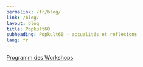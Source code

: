 ```yaml
---
permalink: /fr/blog/
link: /blog/
layout: blog
title: Popkult60
subheading: Popkult60 - actualités et reflexions
lang: fr
---
```



[Programm des Workshops](../../../../assets/pdf/überblick.pdf)
